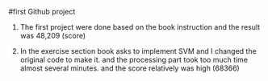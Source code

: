 #first Github project

1. The first project were done based on the book instruction and the result was 48,209 (score)

2. In the exercise section book asks to implement SVM and I changed the original code to make it. and the processing part took too much time almost several minutes. and the score
    relatively was high (68366)

